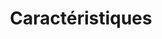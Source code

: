 ---
title: "Caractéristiques"
heading: "Utilisez votre marketing <br> Données n'importe où"
layout: "features"
draft: false

features:
- title: "Analyse numérique"
  description: "Lorem ipsum dolor sit aserg amaet, consetetur sadipscing elsitr, seaa  diam nonumy eirer gvrgbz mezaod"
  image: "images/features/01.webp"

- title: "Analyse des données"
  description: "Lorem ipsum dolor sit aserg amaet, consetetur sadipscing elsitr, seaa  diam nonumy eirer gvrgbz mezaod"
  image: "images/features/02.webp"

- title: "Boîte à outils marketing"
  description: "Lorem ipsum dolor sit aserg amaet, consetetur sadipscing elsitr, seaa  diam nonumy eirer gvrgbz mezaod"
  image: "images/features/03.webp"

- title: "Projets clients"
  description: "Lorem ipsum dolor sit aserg amaet, consetetur sadipscing elsitr, seaa  diam nonumy eirer gvrgbz mezaod"
  image: "images/features/04.webp"

- title: "Le marketing numérique"
  description: "Lorem ipsum dolor sit aserg amaet, consetetur sadipscing elsitr, seaa  diam nonumy eirer gvrgbz mezaod"
  image: "images/features/05.webp"

- title: "Analyse numérique"
  description: "Lorem ipsum dolor sit aserg amaet, consetetur sadipscing elsitr, seaa  diam nonumy eirer gvrgbz mezaod"
  image: "images/features/06.webp"
---